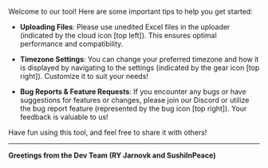 Welcome to our tool! 
Here are some important tips to help you get started:

- **Uploading Files**: 
Please use unedited Excel files in the uploader (indicated by the cloud icon [top left]). This ensures optimal performance and compatibility.

- **Timezone Settings**: 
You can change your preferred timezone and how it is displayed by navigating to the settings (indicated by the gear icon [top right]). Customize it to suit your needs!

- **Bug Reports & Feature Requests**: 
If you encounter any bugs or have suggestions for features or changes, please join our Discord or utilize the bug report feature (represented by the bug icon [top right]). Your feedback is valuable to us!
  
         
      
Have fun using this tool, and feel free to share it with others!
  
  *****  
    
    
**Greetings from the Dev Team (RY Jarnovk and SushiInPeace)**